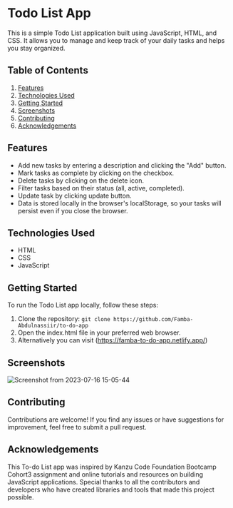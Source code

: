 # Todo List App
This is a simple Todo List application built using JavaScript, HTML, and CSS. It allows you to manage and keep track of your daily tasks and helps you stay organized.


## Table of Contents
1. [Features](#Features)
2. [Technologies Used](#Technologies)
3. [Getting Started](#Getting)
4. [Screenshots](#Screenshots)
5. [Contributing](#contributing)
6. [Acknowledgements](#Acknowledgements)

## Features
- Add new tasks by entering a description and clicking the "Add" button. <br>
- Mark tasks as complete by clicking on the checkbox. <br>
- Delete tasks by clicking on the delete icon. <br>
- Filter tasks based on their status (all, active, completed).<br>
- Update task by clicking update button.<br>
- Data is stored locally in the browser's localStorage, so your tasks will persist even if you close the browser.


## Technologies Used
- HTML <br>
- CSS <br>
- JavaScript <br>


## Getting Started
To run the Todo List app locally, follow these steps:<br>
1. Clone the repository: `git clone https://github.com/Famba-Abdulnassiir/to-do-app`
2. Open the index.html file in your preferred web browser.
3. Alternatively you can visit (https://famba-to-do-app.netlify.app/)

## Screenshots
![Screenshot from 2023-07-16 15-05-44](https://github.com/Famba-Abdulnassiir/to-do-app/assets/57795345/8b78ed7d-b1c2-46df-8d7b-2d6f220cad70)


## Contributing
Contributions are welcome! If you find any issues or have suggestions for improvement, feel free to submit a pull request.

## Acknowledgements
This To-do List app was inspired by Kanzu Code Foundation Bootcamp Cohort3 assignment and online tutorials and resources on building JavaScript applications. Special thanks to all the contributors and developers who have created libraries and tools that made this project possible.
